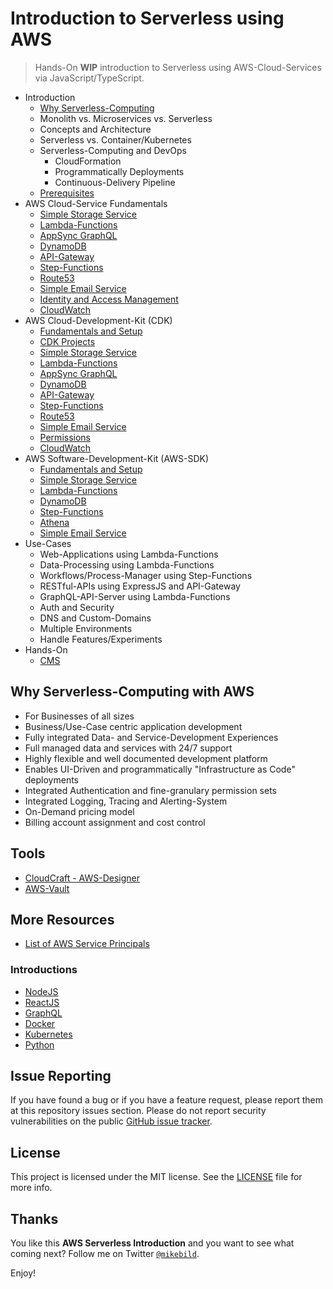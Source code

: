 # Introduction to Serverless using AWS

> Hands-On **WIP** introduction to Serverless using AWS-Cloud-Services via JavaScript/TypeScript.

* Introduction
  * [Why Serverless-Computing](#why-serverless-computing-with-aws)
  * Monolith vs. Microservices vs. Serverless
  * Concepts and Architecture
  * Serverless vs. Container/Kubernetes
  * Serverless-Computing and DevOps
    * CloudFormation
    * Programmatically Deployments
    * Continuous-Delivery Pipeline
  * [Prerequisites](prerequisites.md)
* AWS Cloud-Service Fundamentals
  * [Simple Storage Service](s3.md)
  * [Lambda-Functions](lambda-functions.md)
  * [AppSync GraphQL](app-sync.md)
  * [DynamoDB](dynamo-db.md)
  * [API-Gateway](api-gateway.md)
  * [Step-Functions](step-functions.md)
  * [Route53](route53.md)
  * [Simple Email Service](ses.md)
  * [Identity and Access Management](iam.md)
  * [CloudWatch](cloudwatch.md)
* AWS Cloud-Development-Kit (CDK)
  * [Fundamentals and Setup](cdk/README.md)
  * [CDK Projects](cdk/cdk-projects.md)
  * [Simple Storage Service](cdk/s3.md)
  * [Lambda-Functions](cdk/lambda-functions.md)
  * [AppSync GraphQL](cdk/app-sync.md)
  * [DynamoDB](cdk/dynamo-db.md)
  * [API-Gateway](cdk/api-gateway.md)
  * [Step-Functions](cdk/step-functions.md)
  * [Route53](cdk/route53.md)
  * [Simple Email Service](cdk/ses.md)
  * [Permissions](cdk/permissions.md)
  * [CloudWatch](cdk/cloudwatch.md)
* AWS Software-Development-Kit (AWS-SDK)
  * [Fundamentals and Setup](sdk/README.md)
  * [Simple Storage Service](sdk/s3.md)
  * [Lambda-Functions](sdk/lambda-functions.md)
  * [DynamoDB](sdk/dynamo-db.md)
  * [Step-Functions](sdk/step-functions.md)
  * [Athena](sdk/athena.md)
  * [Simple Email Service](sdk/ses.md)
* Use-Cases
  * Web-Applications using Lambda-Functions
  * Data-Processing using Lambda-Functions
  * Workflows/Process-Manager using Step-Functions
  * RESTful-APIs using ExpressJS and API-Gateway
  * GraphQL-API-Server using Lambda-Functions
  * Auth and Security
  * DNS and Custom-Domains
  * Multiple Environments
  * Handle Features/Experiments
* Hands-On
  * [CMS](./examples/cms/README.md)

## Why Serverless-Computing with AWS

* For Businesses of all sizes
* Business/Use-Case centric application development
* Fully integrated Data- and Service-Development Experiences
* Full managed data and services with 24/7 support
* Highly flexible and well documented development platform
* Enables UI-Driven and programmatically "Infrastructure as Code" deployments
* Integrated Authentication and fine-granulary permission sets
* Integrated Logging, Tracing and Alerting-System
* On-Demand pricing model
* Billing account assignment and cost control

## Tools

* [CloudCraft - AWS-Designer](https://cloudcraft.co)
* [AWS-Vault](https://github.com/99designs/aws-vault)

## More Resources

* [List of AWS Service Principals](https://gist.github.com/shortjared/4c1e3fe52bdfa47522cfe5b41e5d6f22)

### Introductions

* [NodeJS](https://github.com/mikebild/introduction-nodejs)
* [ReactJS](https://github.com/mikebild/introduction-react)
* [GraphQL](https://github.com/mikebild/introduction-graphql)
* [Docker](https://github.com/mikebild/introduction-docker)
* [Kubernetes](https://github.com/mikebild/introduction-kubernetes)
* [Python](https://github.com/mikebild/introduction-python)

## Issue Reporting

If you have found a bug or if you have a feature request, please report them at
this repository issues section. Please do not report security vulnerabilities on
the public [GitHub issue tracker](https://github.com/mikebild/introduction-aws/issues).

## License

This project is licensed under the MIT license. See the [LICENSE](LICENSE) file
for more info.

## Thanks

You like this **AWS Serverless Introduction** and you want to see what coming next?
Follow me on Twitter [`@mikebild`](https://twitter.com/mikebild).

Enjoy!